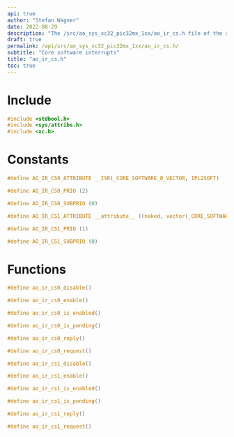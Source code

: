 ```yaml
---
api: true
author: "Stefan Wagner"
date: 2022-08-29
description: "The /src/ao_sys_xc32_pic32mx_1xx/ao_ir_cs.h file of the ao real-time operating system."
draft: true
permalink: /api/src/ao_sys_xc32_pic32mx_1xx/ao_ir_cs.h/
subtitle: "Core software interrupts"
title: "ao_ir_cs.h"
toc: true
---
```


# Include

```c
#include <stdbool.h>
#include <sys/attribs.h>
#include <xc.h>
```

# Constants

```c
#define AO_IR_CS0_ATTRIBUTE __ISR(_CORE_SOFTWARE_0_VECTOR, IPL2SOFT)
```

```c
#define AO_IR_CS0_PRIO (2)
```

```c
#define AO_IR_CS0_SUBPRIO (0)
```

```c
#define AO_IR_CS1_ATTRIBUTE __attribute__ ((naked, vector(_CORE_SOFTWARE_1_VECTOR)))
```

```c
#define AO_IR_CS1_PRIO (1)
```

```c
#define AO_IR_CS1_SUBPRIO (0)
```

# Functions

```c
#define ao_ir_cs0_disable()
```

```c
#define ao_ir_cs0_enable()
```

```c
#define ao_ir_cs0_is_enabled()
```

```c
#define ao_ir_cs0_is_pending()
```

```c
#define ao_ir_cs0_reply()
```

```c
#define ao_ir_cs0_request()
```

```c
#define ao_ir_cs1_disable()
```

```c
#define ao_ir_cs1_enable()
```

```c
#define ao_ir_cs1_is_enabled()
```

```c
#define ao_ir_cs1_is_pending()
```

```c
#define ao_ir_cs1_reply()
```

```c
#define ao_ir_cs1_request()
```
